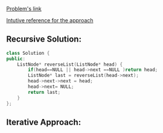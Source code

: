 [Problem's link](https://leetcode.com/explore/learn/card/recursion-i/251/scenario-i-recurrence-relation/2378/)  
 
[Intutive reference for the approach](https://labuladong.gitbook.io/algo-en/ii.-data-structure/reverse_part_of_a_linked_list_via_recursion)  
                                      
                                      

## Recursive Solution:  
                                      
```cpp
class Solution {
public:
    ListNode* reverseList(ListNode* head) {
        if(head==NULL || head->next ==NULL )return head;
        ListNode* last = reverseList(head->next);
        head->next->next = head;
        head->next= NULL;
        return last;
    }
};
```

## Iterative Approach:  

```cpp



                                      
